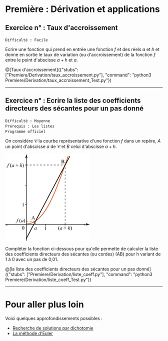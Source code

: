 # Première : Dérivation et applications

## Exercice n° : Taux d'accroissement
`Difficulté : Facile`  

Ecrire une fonction qui prend en entrée une fonction $`f`$ et des réels $`a`$ et $`h`$ et donne en sortie le taux de variation (ou d'accroissement) de la fonction $`f`$ entre le point d'abscisse $`a+h`$ et $`a`$.

@[Taux d'accroissement]({"stubs": ["Premiere/Derivation/taux_accroissement.py"], "command": "python3 Premiere/Derivation/taux_accroissement_Test.py"})

---

## Exercice n° : Ecrire la liste des coefficients directeurs des sécantes pour un pas donné
`Difficulté : Moyenne`  
`Prérequis : Les listes`  
`Programme officiel`

On considère $`\mathcal{C}`$ la courbe représentative d'une fonction $`f`$ dans un repère, $`A`$ un point d'abscisse $`a`$ de $`\mathcal{C}`$ et $`B`$ celui d'abscisse $`a+h`$. 

![Sécantes](secantes.jpg)

Compléter la fonction ci-dessous pour qu'elle permette de calculer la liste des coefficients directeurs des sécantes (ou cordes) (AB) pour h variant de 1 à 0 avec un pas de 0,01. 

@[la liste des coefficients directeurs des sécantes pour un pas donné]({"stubs": ["Premiere/Derivation/liste_coeff.py"], "command": "python3 Premiere/Derivation/liste_coeff_Test.py"})

---

# Pour aller plus loin 

Voici quelques approfondissements possibles :
- [Recherche de solutions par dichotomie](https://tech.io/playgrounds/17176/recueil-dexercices-pour-apprendre-python-au-lycee/la-recherche-par-dichotomie)
- [La méthode d'Euler](https://tech.io/playgrounds/17176/recueil-dexercices-pour-apprendre-python-au-lycee/la-methode-deuler)
